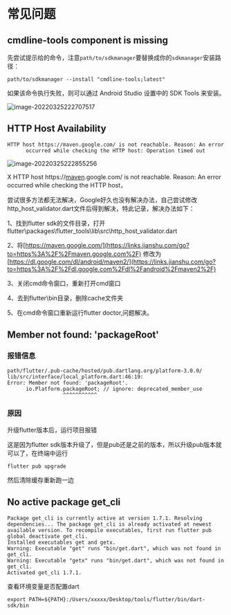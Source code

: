 # 常见问题

## cmdline-tools component is missing

先尝试提示给的命令，注意`path/to/sdkmanager`要替换成你的`sdkmanager`安装路径：

```
path/to/sdkmanager --install "cmdline-tools;latest"
```

如果该命令执行失败，则可以通过 Android Studio 设置中的 SDK Tools 来安装。

![image-20220325222707517](https://gitee.com/Awna/pic/raw/master/image-20220325222707517.png)



## HTTP Host Availability

```
HTTP host https://maven.google.com/ is not reachable. Reason: An error
      occurred while checking the HTTP host: Operation timed out
```

![image-20220325222855256](https://gitee.com/Awna/pic/raw/master/image-20220325222855256.png)

X HTTP host https://[maven](https://links.jianshu.com/go?to=https%3A%2F%2Fso.csdn.net%2Fso%2Fsearch%3Fq%3Dmaven%26spm%3D1001.2101.3001.7020).google.com/ is not reachable. Reason: An error occurred while checking the HTTP host，

尝试很多方法都无法解决，Google好久也没有解决办法，自己尝试修改http_host_validator.dart文件后得到解决，特此记录，解决办法如下：

1、找到flutter sdk的文件目录，打开flutter\packages\flutter_tools\lib\src\http_host_validator.dart

2、将[https://maven.google.com/](https://links.jianshu.com/go?to=https%3A%2F%2Fmaven.google.com%2F) 修改为[https://dl.google.com/dl/android/maven2/](https://links.jianshu.com/go?to=https%3A%2F%2Fdl.google.com%2Fdl%2Fandroid%2Fmaven2%2F)

3、关闭cmd命令窗口，重新打开cmd窗口

4、去到flutter\bin目录，删除cache文件夹

5、在cmd命令窗口重新运行flutter doctor,问题解决。

## Member not found: 'packageRoot'

### 报错信息

```
path/flutter/.pub-cache/hosted/pub.dartlang.org/platform-3.0.0/
lib/src/interface/local_platform.dart:46:19: 
Error: Member not found: 'packageRoot'.   
      io.Platform.packageRoot; // ignore: deprecated_member_use
                  ^^^^^^^^^^^
```

### 原因

升级flutter版本后，运行项目报错

这是因为flutter sdk版本升级了，但是pub还是之前的版本，所以升级pub版本就可以了，在终端中运行

```
flutter pub upgrade
```

然后清除缓存重新跑一边

## No active package get_cli

```
Package get_cli is currently active at version 1.7.1. Resolving dependencies... The package get_cli is already activated at newest available version. To recompile executables, first run flutter pub global deactivate get_cli. 
Installed executables get and getx. 
Warning: Executable "get" runs "bin/get.dart", which was not found in get_cli. 
Warning: Executable "getx" runs "bin/get.dart", which was not found in get_cli. 
Activated get_cli 1.7.1.
```

查看环境变量是否配置dart

```
export PATH=${PATH}:/Users/xxxxx/Desktop/tools/flutter/bin/dart-sdk/bin
```

